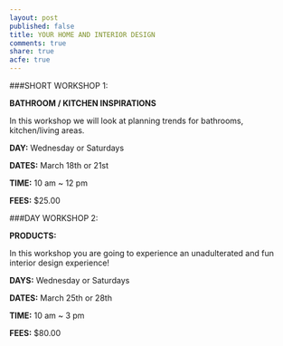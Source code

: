 ```yaml
---
layout: post
published: false
title: YOUR HOME AND INTERIOR DESIGN
comments: true
share: true
acfe: true
---
```


###SHORT WORKSHOP 1:

**BATHROOM / KITCHEN INSPIRATIONS**

In this workshop we will look at planning trends for bathrooms, kitchen/living areas.

**DAY:** Wednesday or Saturdays

**DATES:** March 18th or 21st

**TIME:** 10 am ~ 12 pm

**FEES:** $25.00

###DAY WORKSHOP 2:

**PRODUCTS:**

In this workshop you are going to experience an unadulterated and fun interior design experience!

**DAYS:** Wednesday or Saturdays

**DATES:** March 25th or 28th

**TIME:** 10 am ~ 3 pm

**FEES:** $80.00

